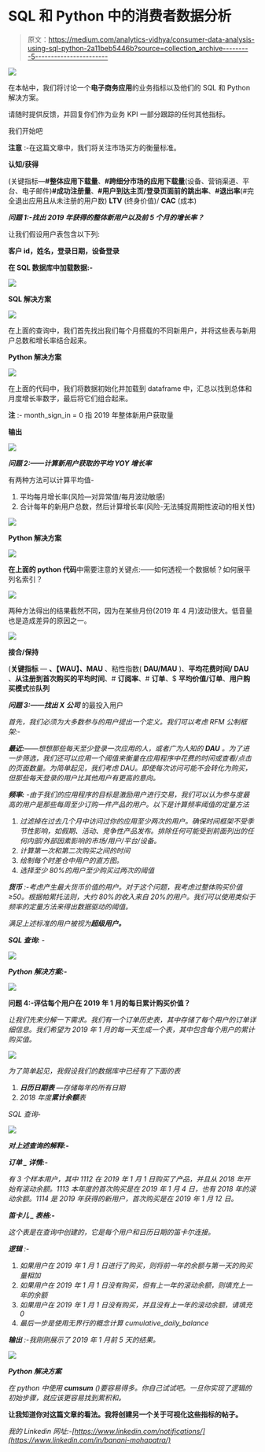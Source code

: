 # SQL 和 Python 中的消费者数据分析

> 原文：<https://medium.com/analytics-vidhya/consumer-data-analysis-using-sql-python-2a11beb5446b?source=collection_archive---------5----------------------->

![](img/1e94a14370d2f20cd6781167bb1ca322.png)

在本帖中，我们将讨论一个**电子商务应用**的业务指标以及他们的 SQL 和 Python 解决方案。

请随时提供反馈，并回复你们作为业务 KPI 一部分跟踪的任何其他指标。

我们开始吧

**注意** :-在这篇文章中，我们将关注市场买方的衡量标准。

**认知/获得**

(关键指标—**#整体应用下载量**、**#跨细分市场的应用下载量**(设备、营销渠道、平台、电子邮件)**#成功注册量**、**#用户到达主页/登录页面前的跳出率**、**#退出率**(#完全退出应用且从未注册的用户数) **LTV** (终身价值)/ **CAC** (成本)

***问题 1:-找出 2019 年获得的整体新用户以及前 5 个月的增长率？***

让我们假设用户表包含以下列:

**客户 id，姓名，登录日期，设备登录**

**在 SQL 数据库中加载数据:-**

![](img/5b132bb0c8a1871cd1c1e59d1156e53a.png)

**SQL 解决方案**

![](img/274b1cea4d0578d01ccd5fc58ac97df7.png)

在上面的查询中，我们首先找出我们每个月搭载的不同新用户，并将这些表与新用户总数和增长率结合起来。

**Python 解决方案**

![](img/c79ec58149f262c3560d9072be444cf9.png)

在上面的代码中，我们将数据初始化并加载到 dataframe 中，汇总以找到总体和月度增长率数字，最后将它们组合起来。

**注** :- month_sign_in = 0 指 2019 年整体新用户获取量

**输出**

![](img/cb9e57363d8b57b1553691dc27b57b88.png)

***问题 2:——计算新用户获取的平均 YOY 增长率***

有两种方法可以计算平均值-

1.  平均每月增长率(风险—对异常值/每月波动敏感)
2.  合计每年的新用户总数，然后计算增长率(风险-无法捕捉周期性波动的相关性)

![](img/be625823359eff8e3617cedc345f09b3.png)

**Python 解决方案**

![](img/2869ac145febab69c3cf90619c060cc9.png)

**在上面的 python 代码**中需要注意的关键点:——如何透视一个数据帧？如何展平列名索引？

![](img/2f1add64ef708ca08f53bd528e6c254e.png)

两种方法得出的结果截然不同，因为在某些月份(2019 年 4 月)波动很大。低音量也是造成差异的原因之一。

![](img/4e1eacee61f6efd87400e1d55f0dd6fe.png)

**接合/保持**

(**关键指标** — **、【WAU】、MAU** 、粘性指数( **DAU/MAU** )、**平均花费时间/ DAU** 、**从注册到首次购买的平均时间**、# **订阅率**、# **订单**、$ **平均价值/订单**、**用户购买模式**按**队列**

***问题 3:——找出 X 公司*** 的最投入用户

*首先，我们必须为大多数参与的用户提出一个定义。我们可以考虑 RFM 公制框架:-*

***最近:**——想想那些每天至少登录一次应用的人，或者广为人知的 **DAU** 。为了进一步筛选，我们还可以应用一个阈值来衡量在应用程序中花费的时间或查看/点击的页面数量。为简单起见，我们考虑 DAU。即使每次访问可能不会转化为购买，但那些每天登录的用户比其他用户有更高的意向。*

***频率:** -由于我们的应用程序的目标是激励用户进行交易，我们可以认为参与度最高的用户是那些每周至少订购一件产品的用户。以下是计算频率阈值的定量方法*

1.  *过滤掉在过去几个月中访问过你的应用至少两次的用户。确保时间框架不受季节性影响，如假期、活动、竞争性产品发布。排除任何可能受到前面列出的任何内部/外部因素影响的市场/用户/平台/设备。*
2.  *计算第一次和第二次购买之间的时间*
3.  *绘制每个时差仓中用户的直方图。*
4.  *选择至少 80%的用户至少购买过两次的阈值*

***货币** :-考虑产生最大货币价值的用户。对于这个问题，我考虑过整体购买价值≥50。根据帕累托法则，大约 80%的收入来自 20%的用户。我们可以使用类似于频率的定量方法来得出数据驱动的阈值。*

*满足上述标准的用户被视为**超级用户。***

***SQL 查询:** -*

*![](img/c22d65585d17534828d0f4f911bfc372.png)*

***Python 解决方案:-***

*![](img/3be9a4e6314f439f5cd6bf159f8dcc72.png)*

****问题 4:-评估每个用户在 2019 年 1 月的每日累计购买价值？****

*让我们先来分解一下需求。我们有一个订单历史表，其中存储了每个用户的订单详细信息。我们希望为 2019 年 1 月的每一天生成一个表，其中包含每个用户的累计购买值。*

*![](img/214ad10b3e2c7e602cda528a881de068.png)*

*为了简单起见，我假设我们的数据库中已经有了下面的表*

1.  ***日历日期表** —存储每年的所有日期*
2.  *2018 年度**累计余额**表*

*SQL 查询-*

*![](img/204aadda15023e979574f0af47bed7e2.png)*

***对上述查询的解释:-***

***订单 _ 详情:-***

*有 3 个样本用户，其中 1112 在 2019 年 1 月 1 日购买了产品，并且从 2018 年开始有滚动余额。1113 本年度的首次购买是在 2019 年 1 月 4 日，也有 2018 年的滚动余额。1114 是 2019 年获得的新用户，首次购买是在 2019 年 1 月 12 日。*

***笛卡儿 _ 表格:-***

*这个表是在查询中创建的，它是每个用户和日历日期的笛卡尔连接。*

***逻辑** :-*

1.  *如果用户在 2019 年 1 月 1 日进行了购买，则将前一年的余额与第一天的购买量相加*
2.  *如果用户在 2019 年 1 月 1 日没有购买，但有上一年的滚动余额，则填充上一年的余额*
3.  *如果用户在 2019 年 1 月 1 日没有购买，并且没有上一年的滚动余额，请填充 0*
4.  *最后一步是使用无界行的概念计算 cumulative_daily_balance*

***输出** :-我刚刚展示了 2019 年 1 月前 5 天的结果。*

*![](img/81fb68a4d97c89a9ddcea6cc8dc094a0.png)*

***Python 解决方案***

*在 python 中使用 **cumsum** ()要容易得多。你自己试试吧。一旦你实现了逻辑的初始步骤，就应该更容易找到累积和。*

****让我知道你对这篇文章的看法。我将创建另一个关于可视化这些指标的帖子。****

*我的 Linkedin 网址:-[https://www.linkedin.com/notifications/](https://www.linkedin.com/in/banani-mohapatra/)*